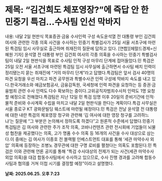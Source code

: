 # **제목: “김건희도 체포영장?”에 즉답 안 한 민중기 특검…수사팀 인선 막바지**

  내용: 내달 2일 현판식 목표증권·금융 수사인력 구성 속도윤석열 전 대통령 부인 김건희 여사와 관련한 각종 의혹 사건을 수사하는 민중기 특별검사가 25일 서울 서초구에 마련된 특검팀 임시 사무실로 출근하며 취재진의 질문에 답하고 있다. [연합][헤럴드경제=신혜원 기자] 윤석열 전 대통령 부인 김건희 여사의 각종 의혹을 수사하는 민중기 특별검사팀이 내달 2일 현판식을 목표로 수사팀 인적 구성 마무리 단계에 접어들었다.민 특검은 25일 오전 서울 서초구에 마련된 특검팀 임시 사무실에 출근하면서 수사팀 배치 인력이 정리됐는지 묻는 취재진에 “거의 마무리 단계”라고 답했다.특검팀은 앞서 검사 40명의 파견 요청을 우선 마치고 파견 공무원과 특별수사관 인력 구성에 막바지 속도를 내고 있다.한국거래소와 예금보험공사, 금융감독원, 국세청에 인력 파견을 요청하는 등 증권·금융범죄 관련 수사 인력도 다수 확보하는 중이다.고위공직자범죄수사처 인력도 1명 요청할 예정으로 전해졌다.특검팀은 지난 12일 민 특검 임명 이후 20일의 준비기간에 인적·물적 준비와 수사계획 수립을 마치고 내달 2일 현판식을 한다는 계획이다.특검 사무실은 서울 종로구 KT 광화문빌딩 웨스트에 마련될 예정이다.민 특검은 전날 윤석열 전 대통령에 대한 내란 특검의 체포영장 청구와 관련해 ‘김 여사에 대한 영장 청구를 고려하느냐’는 질문에 “그 부분은 논의해서 정하도록 하겠다”고 원론적 수준에서 답했다.민중기 특검팀은 김 여사와 관련한 주가 조작 의혹, 코바나컨텐츠 관련 전시회에 기업들이 뇌물성 협찬을 제공했다는 의혹, 고가 명품 수수 의혹 등 16개의 사건을 수사 대상으로 삼는다.이 중에는 김 여사가 이종호 전 블랙펄 인베스트먼트 대표를 통해 ‘세관 마약수사 외압’ 의혹에 등장하는 조병노 경무관에 대한 구명 로비를 펼쳤다는 의혹도 포함된다.민 특검은 이와 관련해 언론 공지를 통해 “특검 수사대상의 전제가 되는 사건(세관 마약수사 외압 의혹)을 대검 합동수사팀에서 수사하고 있으므로, 수사 진행 경과를 고려해 합동수사팀과 협의를 거쳐 이첩 시기를 결정할 예정”이라고 설명했다.

  **날짜: 2025.06.25. 오후 7:23**